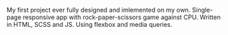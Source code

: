My first project ever fully designed and imlemented on my own. 
Single-page responsive app with rock-paper-scissors game against CPU.
Written in HTML, SCSS and JS. Using flexbox and media queries.
